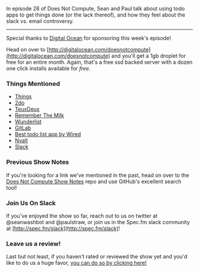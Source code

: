 In episode 28 of Does Not Compute, Sean and Paul talk about using todo apps to get things done (or the lack thereof), and how they feel about the slack vs. email controversy.

---

Special thanks to [Digital Ocean](http://digitalocean.com/doesnotcompute) for sponsoring this week's episode!

Head on over to [http://digitalocean.com/doesnotcompute](http://digitalocean.com/doesnotcompute) and you'll get a 1gb droplet for free for an entire month. Again, that's a free ssd backed server with a dozen one click installs available for _free_.

### Things Mentioned

* [Things](https://culturedcode.com/things/)
* [2do](http://www.2doapp.com/)
* [TeuxDeux](https://teuxdeux.com/)
* [Remember The Milk](https://www.rememberthemilk.com/)
* [Wunderlist](https://www.wunderlist.com/)
* [GitLab](https://about.gitlab.com/)
* [Best todo list app by Wired](http://www.wired.com/2016/03/best-to-do-list-app/)
* [Nvalt](http://brettterpstra.com/projects/nvalt/)
* [Slack](https://slack.com/)

### Previous Show Notes

If you're looking for a link we've mentioned in the past, head on over to the [Does Not Compute Show Notes](https://github.com/seanwash/dnccast-show-notes) repo and use GitHub's excellent search tool!

### Join Us On Slack

If you've enjoyed the show so far, reach out to us on twitter at @seanwashbot and @paulstraw, or join us in the Spec.fm slack community at [http://spec.fm/slack](http://spec.fm/slack)!

### Leave us a review!

Last but not least, if you haven't rated or reviewed the show yet and you'd like to do us a huge favor, [you can do so by clicking here!](https://itunes.apple.com/us/podcast/does-not-compute/id1048731980?mt=2)

